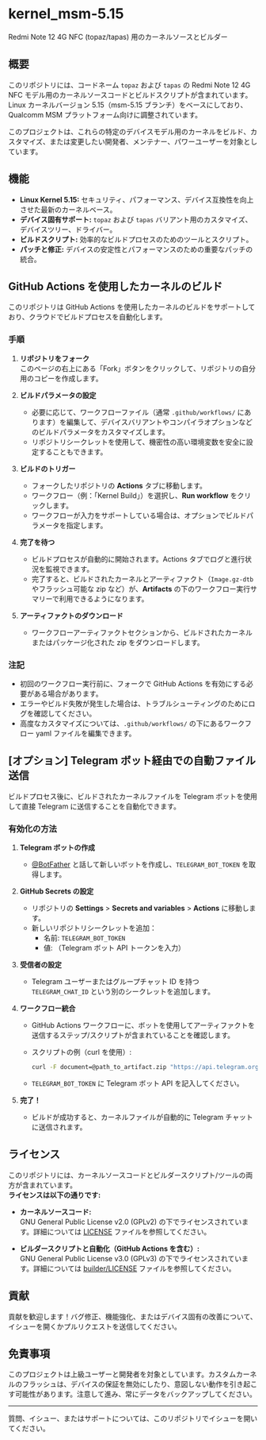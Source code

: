 # kernel_msm-5.15

Redmi Note 12 4G NFC (topaz/tapas) 用のカーネルソースとビルダー

## 概要

このリポジトリには、コードネーム `topaz` および `tapas` の Redmi Note 12 4G NFC モデル用のカーネルソースコードとビルドスクリプトが含まれています。Linux カーネルバージョン 5.15（msm-5.15 ブランチ）をベースにしており、Qualcomm MSM プラットフォーム向けに調整されています。

このプロジェクトは、これらの特定のデバイスモデル用のカーネルをビルド、カスタマイズ、または変更したい開発者、メンテナー、パワーユーザーを対象としています。

## 機能

- **Linux Kernel 5.15:** セキュリティ、パフォーマンス、デバイス互換性を向上させた最新のカーネルベース。
- **デバイス固有サポート:** `topaz` および `tapas` バリアント用のカスタマイズ、デバイスツリー、ドライバー。
- **ビルドスクリプト:** 効率的なビルドプロセスのためのツールとスクリプト。
- **パッチと修正:** デバイスの安定性とパフォーマンスのための重要なパッチの統合。

## GitHub Actions を使用したカーネルのビルド

このリポジトリは GitHub Actions を使用したカーネルのビルドをサポートしており、クラウドでビルドプロセスを自動化します。

### 手順

1. **リポジトリをフォーク**  
   このページの右上にある「Fork」ボタンをクリックして、リポジトリの自分用のコピーを作成します。

2. **ビルドパラメータの設定**  
   - 必要に応じて、ワークフローファイル（通常 `.github/workflows/` にあります）を編集して、デバイスバリアントやコンパイラオプションなどのビルドパラメータをカスタマイズします。
   - リポジトリシークレットを使用して、機密性の高い環境変数を安全に設定することもできます。

3. **ビルドのトリガー**  
   - フォークしたリポジトリの **Actions** タブに移動します。
   - ワークフロー（例：「Kernel Build」）を選択し、**Run workflow** をクリックします。
   - ワークフローが入力をサポートしている場合は、オプションでビルドパラメータを指定します。

4. **完了を待つ**  
   - ビルドプロセスが自動的に開始されます。Actions タブでログと進行状況を監視できます。
   - 完了すると、ビルドされたカーネルとアーティファクト（`Image.gz-dtb` やフラッシュ可能な zip など）が、**Artifacts** の下のワークフロー実行サマリーで利用できるようになります。

5. **アーティファクトのダウンロード**  
   - ワークフローアーティファクトセクションから、ビルドされたカーネルまたはパッケージ化された zip をダウンロードします。

### 注記

- 初回のワークフロー実行前に、フォークで GitHub Actions を有効にする必要がある場合があります。
- エラーやビルド失敗が発生した場合は、トラブルシューティングのためにログを確認してください。
- 高度なカスタマイズについては、`.github/workflows/` の下にあるワークフロー yaml ファイルを編集できます。

## [オプション] Telegram ボット経由での自動ファイル送信

ビルドプロセス後に、ビルドされたカーネルファイルを Telegram ボットを使用して直接 Telegram に送信することを自動化できます。

### 有効化の方法

1. **Telegram ボットの作成**  
   - [@BotFather](https://t.me/BotFather) と話して新しいボットを作成し、`TELEGRAM_BOT_TOKEN` を取得します。

2. **GitHub Secrets の設定**  
   - リポジトリの **Settings** > **Secrets and variables** > **Actions** に移動します。
   - 新しいリポジトリシークレットを追加：
     - 名前: `TELEGRAM_BOT_TOKEN`
     - 値: （Telegram ボット API トークンを入力）

3. **受信者の設定**  
   - Telegram ユーザーまたはグループチャット ID を持つ `TELEGRAM_CHAT_ID` という別のシークレットを追加します。

4. **ワークフロー統合**  
   - GitHub Actions ワークフローに、ボットを使用してアーティファクトを送信するステップ/スクリプトが含まれていることを確認します。  
   - スクリプトの例（curl を使用）:

     ```sh
     curl -F document=@path_to_artifact.zip "https://api.telegram.org/bot${{ secrets.TELEGRAM_BOT_TOKEN }}/sendDocument?chat_id=${{ secrets.TELEGRAM_CHAT_ID }}&caption=カーネルビルド完了！"
     ```

   - `TELEGRAM_BOT_TOKEN` に Telegram ボット API を記入してください。

5. **完了！**  
   - ビルドが成功すると、カーネルファイルが自動的に Telegram チャットに送信されます。

## ライセンス

このリポジトリには、カーネルソースコードとビルダースクリプト/ツールの両方が含まれています。  
**ライセンスは以下の通りです:**

- **カーネルソースコード:**  
  GNU General Public License v2.0 (GPLv2) の下でライセンスされています。詳細については [LICENSE](LICENSE) ファイルを参照してください。

- **ビルダースクリプトと自動化（GitHub Actions を含む）:**  
  GNU General Public License v3.0 (GPLv3) の下でライセンスされています。詳細については [builder/LICENSE](builder/LICENSE) ファイルを参照してください。

## 貢献

貢献を歓迎します！バグ修正、機能強化、またはデバイス固有の改善について、イシューを開くかプルリクエストを送信してください。

## 免責事項

このプロジェクトは上級ユーザーと開発者を対象としています。カスタムカーネルのフラッシュは、デバイスの保証を無効にしたり、意図しない動作を引き起こす可能性があります。注意して進み、常にデータをバックアップしてください。

---

質問、イシュー、またはサポートについては、このリポジトリでイシューを開いてください。